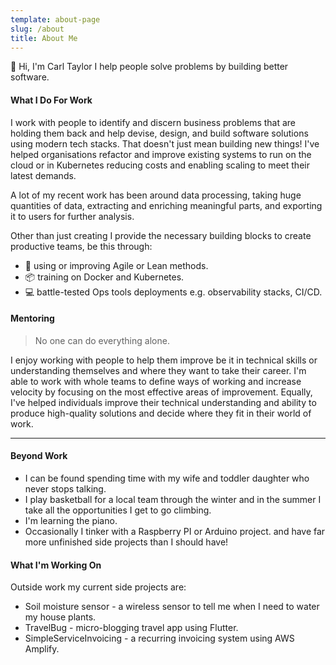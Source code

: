 ```yaml
---
template: about-page
slug: /about
title: About Me
---
```

:wave: Hi, I'm Carl Taylor I help people solve problems by building better software.

#### What I Do For Work

I work with people to identify and discern business problems that are holding them back and help devise, design, and build software solutions using modern tech stacks. That doesn't just mean building new things! I've helped organisations refactor and improve existing systems to run on the cloud or in Kubernetes reducing costs and enabling scaling to meet their latest demands.

A lot of my recent work has been around data processing, taking huge quantities of data, extracting and enriching meaningful parts, and exporting it to users for further analysis.

Other than just creating I provide the necessary building blocks to create productive teams, be this through:

* :runner: using or improving Agile or Lean methods.
* :package: training on Docker and Kubernetes.
* :computer: battle-tested Ops tools deployments e.g. observability stacks, CI/CD.

#### Mentoring

> No one can do everything alone.

I enjoy working with people to help them improve be it in technical skills or understanding themselves and where they want to take their career.
I'm able to work with whole teams to define ways of working and increase velocity by focusing on the most effective areas of improvement. Equally, I've helped individuals improve their technical understanding and ability to produce high-quality solutions and decide where they fit in their world of work.

- - -

#### Beyond Work

* I can be found spending time with my wife and toddler daughter who never stops talking.
* I play basketball for a local team through the winter and in the summer I take all the opportunities I get to go climbing.
* I'm learning the piano.
* Occasionally I tinker with a Raspberry PI or Arduino project. and have far more unfinished side projects than I should have!

#### What I'm Working On

Outside work my current side projects are:

* Soil moisture sensor - a wireless sensor to tell me when I need to water my house plants.
* TravelBug - micro-blogging travel app using Flutter.
* SimpleServiceInvoicing - a recurring invoicing system using AWS Amplify.